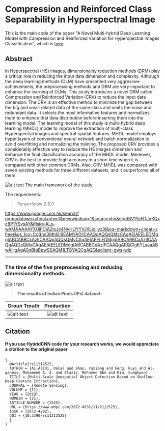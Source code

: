 # Compression and Reinforced  Class Separability in Hyperspectral Image
This is the main code of the paper "A Novel Multi-hybrid Deep Learning Model with Compression and Reinforced Variation for Hyperspectral Images Classification", which is [here](https://doi.org/10.3390/rs11212525)

## Abstract
In Hyperspectral (HS) images, dimensionality reduction methods (DRM) play a critical role in reducing the input data dimension and complexity. Although the deep learning methods (DLM) have presented very aggressive achievements, the preprocessing methods and DRM are very important to enhance the learning of DLMs. This study introduces a novel DRM called Compression and Reinforced Variation (CRV) to reduce the input data dimension. The CRV is an effective method to minimize the gap between the big and small related data of the same class and omits the noise and redundant data. It selects the most informative features and normalizes them to enhance that data distribution before inserting them into the learning model. The learning model of this study is multi-hybrid deep learning (MHDL) model to improve the extraction of multi-class Hyperspectral images and spectral-spatial features. MHDL model employs hyper layers of conventional neural network and batch normalization to avoid overfitting and normalizing the training. The proposed CRV provides a considerably effective way to reduce the HS images dimension and enhance the final classification accuracy of the MHDL model. Moreover, CRV is the best to provide high accuracy in a short time when it is compared with other common DRMs. Also, CRV-MHDL was compared with seven existing methods for three different datasets, and it outperforms all of them. 

![alt text](https://github.com/DalalAL-Alimi/CRV-/blob/main/MainF.png)
The main framework of the study

<dl>
  <dt>The requerments:</dt>
  
> Tensorfolow 2.6.0
</dl>

https://www.google.com.hk/search?q=markdown+cheat+sheet&newwindow=1&source=hp&ei=dBV1YaHTJqKQxc8P1YSvsAY&iflsig=ALs-wAMAAAAAYXUjhCiA2tsJz4NyHUYYVJKLiojiyz3I&oq=markdown+cheat+sheet&gs_lcp=Cgdnd3Mtd2l6EAMYADIICAAQgAQQsQMyCAgAEIAEELEDMggIABCABBCxAzIICAAQgAQQsQMyCAgAEIAEELEDMggIABCABBCxAzIICAAQgAQQsQMyCAgAEIAEELEDMggIABCABBCxAzIFCAAQgARQClgKYLsaaABwAHgAgAGnBIgBpwSSAQM1LTGYAQCgAQE&sclient=gws-wiz

---
### The time of the five preprocessing and reducing dimensionality methods.
![alt text](https://github.com/DalalAL-Alimi/CRV-/blob/main/preprocessing_time.png)
> **The results of Indian Pines (IPs) dataset:**

| Groun Trouth        | Preduction           |
| ------------- |:-------------:|
| ![alt text](https://github.com/DalalAL-Alimi/CRV-/blob/main/ground_truth_IP_model1.png)      | ![alt text](https://github.com/DalalAL-Alimi/CRV-/blob/main/CRV_MHDL.png) |

## Citation
#### If you use HybridCNN code for your research works, we would appreciate a citation to the original paper
```
{
  @Article{rs11212525,
  AUTHOR = {AL-Alimi, Dalal and Shao, Yuxiang and Feng, Ruyi and Al-qaness, Mohammed A. A. and Elaziz, Mohamed Abd and Kim, Sunghwan},
  TITLE = {Multi-Scale Geospatial Object Detection Based on Shallow-Deep Feature Extraction},
  JOURNAL = {Remote Sensing},
  VOLUME = {11},
  YEAR = {2019},
  NUMBER = {21},
  ARTICLE-NUMBER = {2525},
  URL = {https://www.mdpi.com/2072-4292/11/21/2525},
  ISSN = {2072-4292},
  DOI = {10.3390/rs11212525}
  }
}
```
